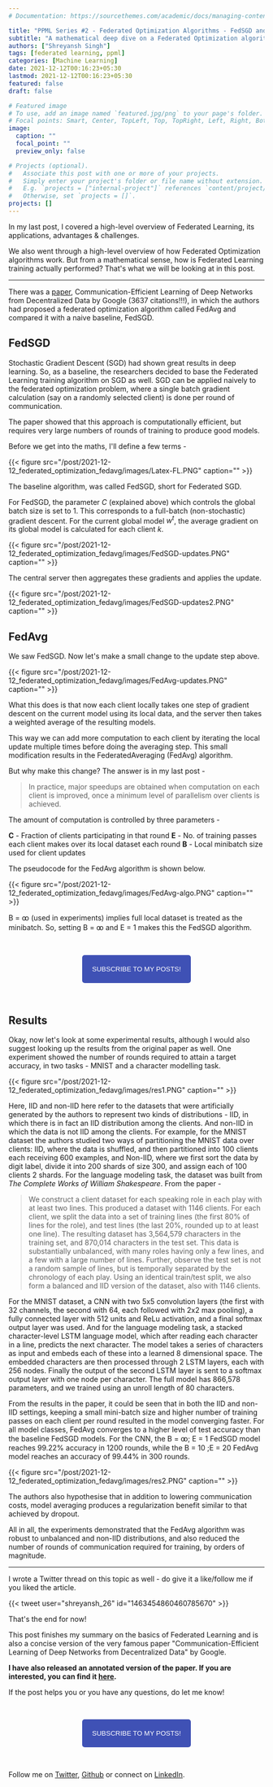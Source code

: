 ```yaml
---
# Documentation: https://sourcethemes.com/academic/docs/managing-content/

title: "PPML Series #2 - Federated Optimization Algorithms - FedSGD and FedAvg"
subtitle: "A mathematical deep dive on a Federated Optimization algorithm - FedAvg and comparing it with a standard approach - FedSGD."
authors: ["Shreyansh Singh"]
tags: [federated learning, ppml]
categories: [Machine Learning]
date: 2021-12-12T00:16:23+05:30
lastmod: 2021-12-12T00:16:23+05:30
featured: false
draft: false

# Featured image
# To use, add an image named `featured.jpg/png` to your page's folder.
# Focal points: Smart, Center, TopLeft, Top, TopRight, Left, Right, BottomLeft, Bottom, BottomRight.
image:
  caption: ""
  focal_point: ""
  preview_only: false

# Projects (optional).
#   Associate this post with one or more of your projects.
#   Simply enter your project's folder or file name without extension.
#   E.g. `projects = ["internal-project"]` references `content/project/deep-learning/index.md`.
#   Otherwise, set `projects = []`.
projects: []
---
```

In my last post, I covered a high-level overview of Federated Learning, its applications, advantages & challenges.

We also went through a high-level overview of how Federated Optimization algorithms work. But from a mathematical sense, how is Federated Learning training actually performed? That's what we will be looking at in this post.

------

There was a [paper](https://arxiv.org/abs/1602.05629), Communication-Efficient Learning of Deep Networks from Decentralized Data by Google (3637 citations!!!), in which the authors had proposed a federated optimization algorithm called FedAvg and compared it with a naive baseline, FedSGD.

## FedSGD 

Stochastic Gradient Descent (SGD) had shown great results in deep learning. So, as a baseline, the researchers decided to base the Federated Learning training algorithm on SGD as well. SGD can be applied naively to the federated optimization problem, where a single batch gradient calculation (say on a randomly selected client) is done per round of communication.

The paper showed that this approach is computationally efficient, but requires very large numbers of rounds of training to produce good models.

Before we get into the maths, I'll define a few terms - 

{{< figure src="/post/2021-12-12_federated_optimization_fedavg/images/Latex-FL.PNG" caption="" >}}

The baseline algorithm, was called FedSGD, short for Federated SGD. 

For FedSGD, the parameter *C* (explained above) which controls the global batch size is set to 1. This corresponds to a full-batch (non-stochastic) gradient descent. For the current global model <i>w<sup>t</sup></i>, the average gradient on its global model is calculated for each client *k*.

{{< figure src="/post/2021-12-12_federated_optimization_fedavg/images/FedSGD-updates.PNG" caption="" >}}

The central server then aggregates these gradients and applies the update.

{{< figure src="/post/2021-12-12_federated_optimization_fedavg/images/FedSGD-updates2.PNG" caption="" >}}


## FedAvg

We saw FedSGD. Now let's make a small change to the update step above. 

{{< figure src="/post/2021-12-12_federated_optimization_fedavg/images/FedAvg-updates.PNG" caption="" >}}

What this does is that now each client locally takes one step of gradient descent
on the current model using its local data, and the server then takes a weighted average of the resulting models.

This way we can add more computation to each client by iterating the local update multiple times before doing the averaging step. This small modification results in the FederatedAveraging (FedAvg) algorithm.

But why make this change? The answer is in my last post - 

> In practice, major speedups are obtained when computation on each client is improved, once a minimum level of parallelism over clients is achieved. 

The amount of computation is controlled by three parameters -

**C** - Fraction of clients participating in that round
**E** - No. of training passes each client makes over its local dataset each round
**B** - Local minibatch size used for client updates

The pseudocode for the FedAvg algorithm is shown below. 

{{< figure src="/post/2021-12-12_federated_optimization_fedavg/images/FedAvg-algo.PNG" caption="" >}}


B = ꝏ (used in experiments) implies full local dataset is treated as the minibatch. So, setting B = ꝏ and E = 1 makes this the FedSGD algorithm.

&nbsp;

<script type="text/javascript" src="//downloads.mailchimp.com/js/signup-forms/popup/unique-methods/embed.js" data-dojo-config="usePlainJson: true, isDebug: false"></script>

<!-- <button style="background-color: #70ab17; color: #1770AB" id="openpopup">Subscribe to my posts!</button> -->
<div class="button_cont" align="center"><button id="openpopup" class="example_a">Subscribe to my posts!</button></div>

<style>
    .example_a {
        color: #fff !important;
        text-transform: uppercase;
        text-decoration: none;
        background: #3f51b5;
        padding: 20px;
        border-radius: 5px;
        cursor: pointer;
        display: inline-block;
        border: none;
        transition: all 0.4s ease 0s;
    }

    .example_a:hover {
        background: #434343;
        letter-spacing: 1px;
        -webkit-box-shadow: 0px 5px 40px -10px rgba(0,0,0,0.57);
        -moz-box-shadow: 0px 5px 40px -10px rgba(0,0,0,0.57);
        box-shadow: 5px 40px -10px rgba(0,0,0,0.57);
        transition: all 0.4s ease 0s;
    }
</style>


<script type="text/javascript">

function showMailingPopUp() {
    window.dojoRequire(["mojo/signup-forms/Loader"], function(L) { L.start({"baseUrl":"mc.us4.list-manage.com","uuid":"0b10ac14f50d7f4e7d11cf26a","lid":"667a1bb3da","uniqueMethods":true}) })

    document.cookie = "MCPopupClosed=;path=/;expires=Thu, 01 Jan 1970 00:00:00 UTC";
}

document.getElementById("openpopup").onclick = function() {showMailingPopUp()};

</script>

&nbsp;  

## Results

Okay, now let's look at some experimental results, although I would also suggest looking up the results from the original paper as well.
One experiment showed the number of rounds required to attain a target accuracy, in two tasks - MNIST and a character modelling task.

{{< figure src="/post/2021-12-12_federated_optimization_fedavg/images/res1.PNG" caption="" >}}

Here, IID and non-IID here refer to the datasets that were artificially generated by the authors to represent two kinds of distributions - IID, in which there is in fact an IID distribution among the clients. And non-IID in which the data is not IID among the clients. For example, for the MNIST dataset the authors studied two ways of partitioning the MNIST data over clients: IID, where the data is shuffled, and then partitioned into 100 clients each receiving 600 examples, and Non-IID, where we first sort the data by digit label, divide it into 200 shards of size 300, and assign each of 100 clients 2 shards. For the language modeling task, the dataset was built from *The Complete Works of William Shakespeare*. From the paper - 

> We construct a client dataset for each speaking role in each play with at least two lines. This produced a dataset with 1146 clients. For each client, we split the data into a set of training lines (the first 80% of lines for the role), and test lines (the last 20%, rounded up to at least one line). The resulting dataset has 3,564,579 characters in the training set, and 870,014 characters in the test set. This data is substantially unbalanced, with many roles having only a few lines, and a few with a large number of lines. Further, observe the test set is not a random sample of lines, but is temporally separated by the chronology of each play. Using an identical train/test split, we also form a balanced and IID version of the dataset, also with 1146 clients.

For the MNIST dataset, a CNN with two 5x5 convolution layers (the first with 32 channels, the second with 64, each followed with 2x2 max pooling), a fully connected layer with 512 units and ReLu activation, and a final softmax output layer was used. And for the language modeling task, a stacked character-level LSTM language model, which after reading each character in a line, predicts the next character. The model takes a series of characters as input and embeds each of these into a learned 8 dimensional space. The embedded characters are then processed through 2 LSTM layers, each with 256 nodes. Finally the output of the second LSTM layer is sent to a softmax output layer with one node per character. The full model has 866,578 parameters, and we trained using an unroll length of 80 characters.

From the results in the paper, it could be seen that in both the IID and non-IID settings, keeping a small mini-batch size and higher number of training passes on each client per round resulted in the model converging faster. For all model classes, FedAvg converges to a higher level of test accuracy than the baseline FedSGD models. For the CNN, the B = ꝏ; E = 1 FedSGD model reaches 99.22% accuracy in 1200 rounds, while the B = 10 ;E = 20 FedAvg model reaches an accuracy of 99.44% in 300 rounds.

{{< figure src="/post/2021-12-12_federated_optimization_fedavg/images/res2.PNG" caption="" >}}

The authors also hypothesise that in addition to lowering communication costs, model averaging produces a regularization benefit similar to that achieved by dropout. 

All in all, the experiments demonstrated that the FedAvg algorithm was robust to unbalanced and non-IID distributions, and also reduced the number of rounds of communication required for training, by orders of magnitude.

----

I wrote a Twitter thread on this topic as well - do give it a like/follow me if you liked the article. 

{{< tweet user="shreyansh_26" id="1463454860460785670" >}}

That's the end for now!

This post finishes my summary on the basics of Federated Learning and is also a concise version of the very famous paper "Communication-Efficient Learning of Deep Networks from Decentralized Data" by Google.

**I have also released an annotated version of the paper. If you are interested, you can find it [here](https://github.com/shreyansh26/Annotated-ML-Papers/blob/main/PPML/Federated%20Learning/Communication-Efficient%20Learning%20of%20Deep%20Networks%20from%20Decentralized%20Data.pdf).**

If the post helps you or you have any questions, do let me know! 

&nbsp;

<script type="text/javascript" src="//downloads.mailchimp.com/js/signup-forms/popup/unique-methods/embed.js" data-dojo-config="usePlainJson: true, isDebug: false"></script>

<!-- <button style="background-color: #70ab17; color: #1770AB" id="openpopup">Subscribe to my posts!</button> -->
<div class="button_cont" align="center"><button id="openpopup" class="example_a">Subscribe to my posts!</button></div>

<style>
    .example_a {
        color: #fff !important;
        text-transform: uppercase;
        text-decoration: none;
        background: #3f51b5;
        padding: 20px;
        border-radius: 5px;
        cursor: pointer;
        display: inline-block;
        border: none;
        transition: all 0.4s ease 0s;
    }

    .example_a:hover {
        background: #434343;
        letter-spacing: 1px;
        -webkit-box-shadow: 0px 5px 40px -10px rgba(0,0,0,0.57);
        -moz-box-shadow: 0px 5px 40px -10px rgba(0,0,0,0.57);
        box-shadow: 5px 40px -10px rgba(0,0,0,0.57);
        transition: all 0.4s ease 0s;
    }
</style>


<script type="text/javascript">

function showMailingPopUp() {
    window.dojoRequire(["mojo/signup-forms/Loader"], function(L) { L.start({"baseUrl":"mc.us4.list-manage.com","uuid":"0b10ac14f50d7f4e7d11cf26a","lid":"667a1bb3da","uniqueMethods":true}) })

    document.cookie = "MCPopupClosed=;path=/;expires=Thu, 01 Jan 1970 00:00:00 UTC";
}

document.getElementById("openpopup").onclick = function() {showMailingPopUp()};

</script>

&nbsp;  

<script data-name="BMC-Widget" data-cfasync="false" src="https://cdnjs.buymeacoffee.com/1.0.0/widget.prod.min.js" data-id="shreyanshsingh" data-description="Support me on Buy me a coffee!" data-message="" data-color="#FF5F5F" data-position="Right" data-x_margin="18" data-y_margin="18"></script>

Follow me on [Twitter](https://twitter.com/shreyansh_26), [Github](https://github.com/shreyansh26) or connect on [LinkedIn](https://www.linkedin.com/in/shreyansh26/).
